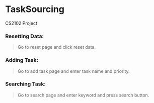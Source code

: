# TaskSourcing
CS2102 Project

### Resetting Data:
>Go to reset page and click reset data.

### Adding Task:
>Go to add task page and enter task name and priority.

### Searching Task:
>Go to search page and enter keyword and press search button.
